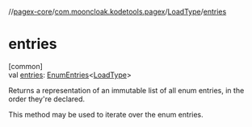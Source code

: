 //[pagex-core](../../../index.md)/[com.mooncloak.kodetools.pagex](../index.md)/[LoadType](index.md)/[entries](entries.md)

# entries

[common]\
val [entries](entries.md): [EnumEntries](https://kotlinlang.org/api/latest/jvm/stdlib/kotlin.enums/-enum-entries/index.html)&lt;[LoadType](index.md)&gt;

Returns a representation of an immutable list of all enum entries, in the order they're declared.

This method may be used to iterate over the enum entries.
